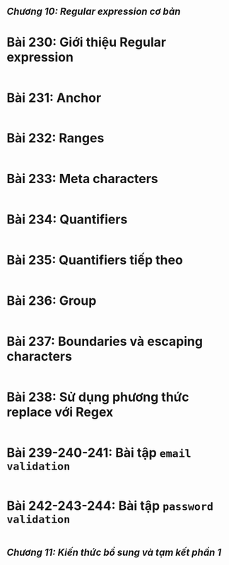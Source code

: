 ## _Chương 10: Regular expression cơ bản_

# Bài 230: Giới thiệu Regular expression

```js

```

# Bài 231: Anchor

```js

```

# Bài 232: Ranges

```js

```

# Bài 233: Meta characters

```js

```

# Bài 234: Quantifiers

```js

```

# Bài 235: Quantifiers tiếp theo

```js

```

# Bài 236: Group

```js

```

# Bài 237: Boundaries và escaping characters

```js

```

# Bài 238: Sử dụng phương thức replace với Regex

```js

```

# Bài 239-240-241: Bài tập `email validation`

```js

```

# Bài 242-243-244: Bài tập `password validation`

```js

```

## _Chương 11: Kiến thức bổ sung và tạm kết phần 1_
